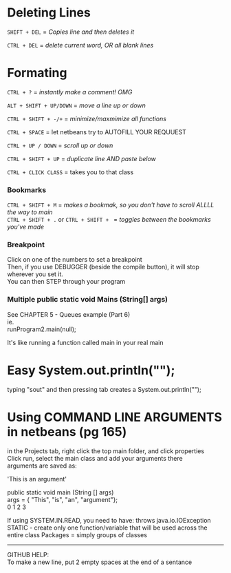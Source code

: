 # Deleting Lines
`SHIFT + DEL` = _Copies line and then deletes it_   
  
`CTRL + DEL` = _delete current word, OR all blank lines_    

# Formating 
`CTRL + ?` = _instantly make a comment! OMG_  
  
`ALT + SHIFT + UP/DOWN` = _move a line up or down_  
  
`CTRL + SHIFT + -/+` = _minimize/maxmimize all functions_  
  
`CTRL + SPACE` = let netbeans try to AUTOFILL YOUR REQUUEST  

`CTRL + UP / DOWN` = _scroll up or down_  
    
`CTRL + SHIFT + UP` = _duplicate line AND paste below_      
    
`CTRL + CLICK CLASS` = takes you to that class    
  
### Bookmarks
`CTRL + SHIFT + M` = _makes a bookmak, so you don't have to scroll ALLLL the way to main_  
`CTRL + SHIFT + .` or `CTRL + SHIFT + ` = _toggles between the bookmarks you've made_
  
### Breakpoint
Click on one of the numbers to set a breakpoint  
Then, if you use DEBUGGER (beside the compile button), it will stop wherever you set it.  
You can then STEP through your program  
  
   
### Multiple public static void Mains (String[] args)  
See CHAPTER 5 - Queues example (Part 6)  
ie.    
runProgram2.main(null);   
  
It's like running a function called main in your real main  

# Easy System.out.println("");
typing "sout" and then pressing tab creates a System.out.println("");    
  
    
  
# Using COMMAND LINE ARGUMENTS in netbeans  (pg 165)  
in the Projects tab, right click the top main folder, and click properties  
Click run, select the main class and add your arguments there  
arguments are saved as:  
  
'This is an argument'  
  
public static void main (String [] args)  
args = { "This", "is", "an", "argument"};  
           0       1    2       3  
  
           
           
           
If using SYSTEM.IN.READ, you need to have: throws java.io.IOException 
STATIC - create only one function/variable that will be used across the entire class
Packages = simply groups of classes  

-----------------------------




  
GITHUB HELP:  
To make a new line, put 2 empty spaces at the end of a sentance  










